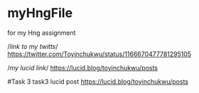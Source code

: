 # myHngFile
for my Hng assignment

/*link to my twitts*/
https://twitter.com/Toyinchukwu/status/1166670477781295105

/*my lucid link*/
https://lucid.blog/toyinchukwu/posts

#Task 3
task3 lucid post
https://lucid.blog/toyinchukwu/posts
